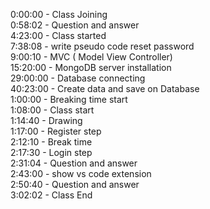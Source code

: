 0:00:00 - Class Joining    
0:58:02 - Question and answer  
4:23:00 - Class started    
7:38:08 - write pseudo code reset password     
9:00:10 - MVC ( Model View Controller)     
15:20:00 - MongoDB server installation     
29:00:00 - Database connecting     
40:23:00 - Create data and save on Database    
1:00:00 - Breaking time start  
1:08:00 - Class start      
1:14:40 - Drawing   
1:17:00 - Register step  
2:12:10 - Break time  
2:17:30 - Login step  
2:31:04 - Question and answer   
2:43:00 - show vs code extension    
2:50:40 - Question and answer   
3:02:02 - Class End